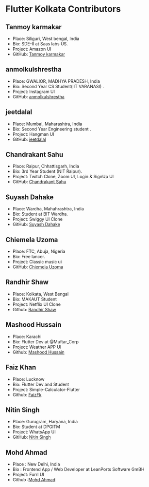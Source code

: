 # Flutter Kolkata Contributors

## Tanmoy karmakar

- Place: Siliguri, West bengal, India
- Bio: SDE-II at Saas labs US.
- Project: Amazon UI
- GitHub: [Tanmoy karmakar](https://github.com/tanmoy27112000)

## anmolkulshrestha

- Place: GWALIOR, MADHYA PRADESH, India
- Bio: Second Year CS Student(IIT VARANASI) .
- Project: Instagram UI
- GitHub: [anmolkulshrestha](https://github.com/anmolkulshrestha)

## jeetdalal

- Place: Mumbai, Maharashtra, India
- Bio: Second Year Engineering student .
- Project: Hangman UI
- GitHub: [jeetdalal](https://github.com/JeetDalal)

## Chandrakant Sahu

- Place: Raipur, Chhattisgarh, India
- Bio: 3rd Year Student (NIT Raipur).
- Project: Twitch Clone, Zoom UI, Login & SignUp UI
- GitHub: [Chandrakant Sahu](https://github.com/Chandrakant0110)

## Suyash Dahake

- Place: Wardha, Mahahrashtra, India
- Bio: Student at BIT Wardha.
- Project: Swiggy UI Clone
- GitHub: [Suyash Dahake](https://github.com/suyash0102)

## Chiemela Uzoma

- Place: FTC, Abuja, Nigeria
- Bio: Free lancer.
- Project: Classic music ui 
- GitHub: [Chiemela Uzoma](https://github.com/codesait)


## Randhir Shaw

- Place: Kolkata, West Bengal
- Bio: MAKAUT Student
- Project: Netflix UI Clone
- Github: [Randhir Shaw](https://github.com/randhirshaw)

## Mashood Hussain

- Place: Karachi
- Bio: Flutter Dev at @Muftar_Corp
- Project: Weather APP UI
- Github: [Mashood Hussain](https://github.com/mashood100)


## Faiz Khan

- Place: Lucknow
- Bio: Flutter Dev and Student
- Project: Simple-Calculator-Flutter
- Github: [FaizFk](https://github.com/FaizFk)

## Nitin Singh

- Place: Gurugram, Haryana, India
- Bio: Student at DPGITM
- Project: WhatsApp UI
- GitHub: [Nitin Singh](https://github.com/Nitin-Singh18)

## Mohd Ahmad

- Place : New Delhi, India
- Bio : Frontend App / Web Developer at LeanPorts Software GmBH
- Project: Furrl UI
- Github :[Mohd Ahmad](https://github.com/No0b-master)